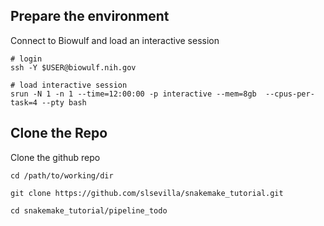 ## Prepare the environment
Connect to Biowulf and load an interactive session
```
# login
ssh -Y $USER@biowulf.nih.gov

# load interactive session
srun -N 1 -n 1 --time=12:00:00 -p interactive --mem=8gb  --cpus-per-task=4 --pty bash
```

## Clone the Repo
Clone the github repo
```
cd /path/to/working/dir

git clone https://github.com/slsevilla/snakemake_tutorial.git

cd snakemake_tutorial/pipeline_todo
```